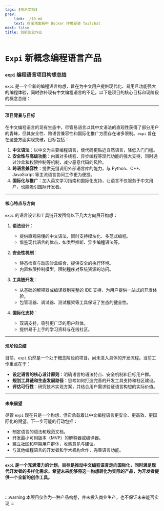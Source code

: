 ```yaml
---
tags: [技术文档]
prev:
    link: ./10.md
    text: 在宝塔面板中 Docker 环境安装 Tailchat
next: false
title: 创新创业作业
---
```


# `Expi` 新概念编程语言产品


<!-- 导入后，即可在 markdown 中使用 -->
<Swiper :items="[
    'https://raw.githubusercontent.com/Unerge/vuepress-starter/7fc0401a9b9533b34ee52c7177f0acb1eadc31c9/docs/tech/assets/11-1.svg', 
    'https://raw.githubusercontent.com/Unerge/vuepress-starter/7fc0401a9b9533b34ee52c7177f0acb1eadc31c9/docs/tech/assets/11-2.svg', 
    'https://raw.githubusercontent.com/Unerge/vuepress-starter/7fc0401a9b9533b34ee52c7177f0acb1eadc31c9/docs/tech/assets/11-3.svg',
    'https://raw.githubusercontent.com/Unerge/vuepress-starter/7fc0401a9b9533b34ee52c7177f0acb1eadc31c9/docs/tech/assets/11-4.svg',
    'https://raw.githubusercontent.com/Unerge/vuepress-starter/7fc0401a9b9533b34ee52c7177f0acb1eadc31c9/docs/tech/assets/11-5.svg',
    'https://raw.githubusercontent.com/Unerge/vuepress-starter/7fc0401a9b9533b34ee52c7177f0acb1eadc31c9/docs/tech/assets/11-6.svg',
    'https://raw.githubusercontent.com/Unerge/vuepress-starter/7fc0401a9b9533b34ee52c7177f0acb1eadc31c9/docs/tech/assets/11-7.svg',
    'https://raw.githubusercontent.com/Unerge/vuepress-starter/7fc0401a9b9533b34ee52c7177f0acb1eadc31c9/docs/tech/assets/11-8.svg',
    'https://raw.githubusercontent.com/Unerge/vuepress-starter/7fc0401a9b9533b34ee52c7177f0acb1eadc31c9/docs/tech/assets/11-9.svg',
    'https://raw.githubusercontent.com/Unerge/vuepress-starter/7fc0401a9b9533b34ee52c7177f0acb1eadc31c9/docs/tech/assets/11-10.svg',
    'https://raw.githubusercontent.com/Unerge/vuepress-starter/7fc0401a9b9533b34ee52c7177f0acb1eadc31c9/docs/tech/assets/11-11.svg',
    'https://raw.githubusercontent.com/Unerge/vuepress-starter/7fc0401a9b9533b34ee52c7177f0acb1eadc31c9/docs/tech/assets/11-12.svg',
    'https://raw.githubusercontent.com/Unerge/vuepress-starter/7fc0401a9b9533b34ee52c7177f0acb1eadc31c9/docs/tech/assets/11-13.svg',
    'https://raw.githubusercontent.com/Unerge/vuepress-starter/7fc0401a9b9533b34ee52c7177f0acb1eadc31c9/docs/tech/assets/11-14.svg',
    'https://raw.githubusercontent.com/Unerge/vuepress-starter/7fc0401a9b9533b34ee52c7177f0acb1eadc31c9/docs/tech/assets/11-15.svg',
    'https://raw.githubusercontent.com/Unerge/vuepress-starter/7fc0401a9b9533b34ee52c7177f0acb1eadc31c9/docs/tech/assets/11-16.svg',
    'https://raw.githubusercontent.com/Unerge/vuepress-starter/7fc0401a9b9533b34ee52c7177f0acb1eadc31c9/docs/tech/assets/11-17.svg',
    'https://raw.githubusercontent.com/Unerge/vuepress-starter/7fc0401a9b9533b34ee52c7177f0acb1eadc31c9/docs/tech/assets/11-18.svg',
    'https://raw.githubusercontent.com/Unerge/vuepress-starter/7fc0401a9b9533b34ee52c7177f0acb1eadc31c9/docs/tech/assets/11-19.svg',
    'https://raw.githubusercontent.com/Unerge/vuepress-starter/7fc0401a9b9533b34ee52c7177f0acb1eadc31c9/docs/tech/assets/11-20.svg',
    'https://raw.githubusercontent.com/Unerge/vuepress-starter/7fc0401a9b9533b34ee52c7177f0acb1eadc31c9/docs/tech/assets/11-21.svg',
    'https://raw.githubusercontent.com/Unerge/vuepress-starter/7fc0401a9b9533b34ee52c7177f0acb1eadc31c9/docs/tech/assets/11-22.svg',
    'https://raw.githubusercontent.com/Unerge/vuepress-starter/7fc0401a9b9533b34ee52c7177f0acb1eadc31c9/docs/tech/assets/11-23.svg',
    'https://raw.githubusercontent.com/Unerge/vuepress-starter/7fc0401a9b9533b34ee52c7177f0acb1eadc31c9/docs/tech/assets/11-24.svg'
]" />

### **`expi` 编程语言项目构想总结**

`expi` 是一个全新的编程语言构想，旨在为中文用户提供现代化、易用且功能强大的编程体验，同时弥补现有中文编程语言的不足。以下是项目的核心目标和现阶段的概念总结：

---

#### **项目背景与目标**
在中文编程语言的现有生态中，尽管易语言以其中文语法的直观性获得了部分用户的青睐，但其安全性、跨语言兼容性和国际化推广方面存在诸多限制。`expi` 旨在在这些方面实现突破，目标包括：

1. **中文语法**：以中文为主要编程语言，使代码更贴近自然语言，降低入门门槛。
2. **安全性与高级功能**：内置对多线程、异步编程等现代功能的强大支持，同时通过沙盒和权限控制等机制，减少恶意代码的风险。
3. **跨语言兼容性**：提供无缝调用外部语言库的能力，与 Python、C++、JavaScript 等主流语言协同工作更为便捷。
4. **国际化与推广**：加入英文学习指南和国际化支持，让语言不仅服务于中文用户，也能吸引国际开发者。

---

#### **核心特点与方向**
`expi` 的语言设计和工具链开发围绕以下几大方向展开构想：

1. **语法设计**：
   - 提供直观易懂的中文语法，同时支持模块化、多范式编程。
   - 借鉴现代语言的优点，如类型推断、异步编程语法等。

2. **安全性机制**：
   - 静态检查与动态沙盒结合，提供安全的执行环境。
   - 内置权限控制模型，限制程序对系统资源的访问。

3. **工具链开发**：
   - 从基础的解释器或编译器到完整的 IDE 支持，为用户提供一站式的开发体验。
   - 包管理器、调试器、测试框架等工具保证了生态的健全性。

4. **国际化支持**：
   - 双语支持，吸引更广泛的用户群体。
   - 提供易于上手的学习资料与在线社区。

---

#### **现阶段总结**
目前，`expi` 仍然是一个处于概念阶段的项目，尚未进入具体的开发流程。当前工作重点在于：
- **设定语言的核心设计原则**：明确语言的语法特点、安全机制和目标用户群。
- **规划工具链和生态发展路径**：思考如何打造完善的开发工具支持和社区建设。
- **评估可行性**：研究技术实现方案，并结合用户需求验证语言构想的实际价值。

---

#### **未来展望**
尽管 `expi` 现在只是一个构想，但它承载着让中文编程语言更安全、更高效、更国际化的期望。下一步可能的行动包括：
- 制定语言的语法和规范文档。
- 开发最小可用版本（MVP）的解释器或编译器。
- 建立社区和早期用户群体，收集意见与建议。
- 与其他编程语言的开发者和学术机构合作，完善语言功能。

---

**`expi` 是一个充满潜力的计划，目标是推动中文编程语言走向国际化，同时满足现代开发者的多样化需求。希望未来能够将这一构想转化为实际的产品，为开发者提供一个全新的创作工具。**

<br>

:::warning
本项目仅作为一种产品构想，并未投入商业生产，也不保证未来能否实现
:::